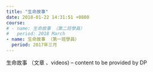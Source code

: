 ```yaml
---
title: "生命故事"
date: 2018-01-22 14:31:51 +0800
course:
# - name: 生命故事 （第二班學員）
#   period: 2018 March
- name: 生命故事 （第一班學員）
  period: 2017年三月
---
```

生命故事 （文章 、videos) – content to be provided by DP